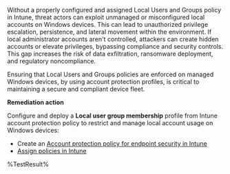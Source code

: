 Without a properly configured and assigned Local Users and Groups policy in Intune, threat actors can exploit unmanaged or misconfigured local accounts on Windows devices. This can lead to unauthorized privilege escalation, persistence, and lateral movement within the environment. If local administrator accounts aren't controlled, attackers can create hidden accounts or elevate privileges, bypassing compliance and security controls. This gap increases the risk of data exfiltration, ransomware deployment, and regulatory noncompliance.

Ensuring that Local Users and Groups policies are enforced on managed Windows devices, by using account protection profiles, is critical to maintaining a secure and compliant device fleet.


**Remediation action**

Configure and deploy a **Local user group membership** profile from Intune account protection policy to restrict and manage local account usage on Windows devices:  
- Create an [Account protection policy for endpoint security in Intune](https://learn.microsoft.com/intune/intune-service/protect/endpoint-security-account-protection-policy?wt.mc_id=zerotrustrecommendations_automation_content_cnl_csasci#account-protection-profiles)
- [Assign policies in Intune](https://learn.microsoft.com/intune/intune-service/configuration/device-profile-assign?wt.mc_id=zerotrustrecommendations_automation_content_cnl_csasci#assign-a-policy-to-users-or-groups)
<!--- Results --->
%TestResult%

